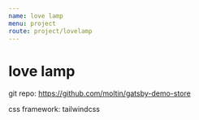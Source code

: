 ```yaml
---
name: love lamp
menu: project
route: project/lovelamp
---
```



# love lamp

git repo: https://github.com/moltin/gatsby-demo-store


css framework: tailwindcss
